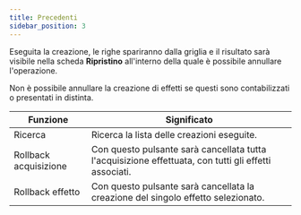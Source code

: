 ```yaml
---
title: Precedenti
sidebar_position: 3
---
```


Eseguita la creazione, le righe spariranno dalla griglia e il risultato sarà visibile nella scheda **Ripristino** all'interno della quale è possibile annullare l'operazione. 

Non è possibile annullare la creazione di effetti se questi sono contabilizzati o presentati in distinta.




| Funzione | Significato |
| --- | --- |
| Ricerca | Ricerca la lista delle creazioni eseguite. |
| Rollback acquisizione | Con questo pulsante sarà cancellata tutta l'acquisizione effettuata, con tutti gli effetti associati. |
| Rollback effetto | Con questo pulsante sarà cancellata la creazione del singolo effetto selezionato. |






